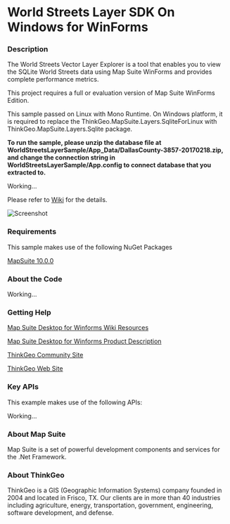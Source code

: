 # World Streets Layer SDK On Windows for WinForms

### Description

The World Streets Vector Layer Explorer is a tool that enables you to view the SQLite World Streets data using Map Suite WinForms and provides complete performance metrics.

This project requires a full or evaluation version of Map Suite WinForms Edition.

This sample passed on Linux with Mono Runtime. On Windows platform, it is required to replace the ThinkGeo.MapSuite.Layers.SqliteForLinux with ThinkGeo.MapSuite.Layers.Sqlite package.

**To run the sample, please unzip the database file at WorldStreetsLayerSample/App_Data/DallasCounty-3857-20170218.zip, and change the connection string in WorldStreetsLayerSample/App.config to connect database that you extracted to.**

Working...

Please refer to [Wiki](http://wiki.thinkgeo.com/wiki/map_suite_desktop_for_winforms) for the details.

![Screenshot](https://github.com/ThinkGeo/WorldStreetsLayerSDKOnWindows-ForWinForms/blob/master/screenshot.png)

### Requirements
This sample makes use of the following NuGet Packages

[MapSuite 10.0.0](https://www.nuget.org/packages?q=ThinkGeo)

### About the Code

Working...

### Getting Help

[Map Suite Desktop for Winforms Wiki Resources](http://wiki.thinkgeo.com/wiki/map_suite_desktop_for_winforms)

[Map Suite Desktop for Winforms Product Description](https://thinkgeo.com/ui-controls#desktop-platforms)

[ThinkGeo Community Site](http://community.thinkgeo.com/)

[ThinkGeo Web Site](http://www.thinkgeo.com)

### Key APIs
This example makes use of the following APIs:

Working...

### About Map Suite
Map Suite is a set of powerful development components and services for the .Net Framework.

### About ThinkGeo
ThinkGeo is a GIS (Geographic Information Systems) company founded in 2004 and located in Frisco, TX. Our clients are in more than 40 industries including agriculture, energy, transportation, government, engineering, software development, and defense. 
